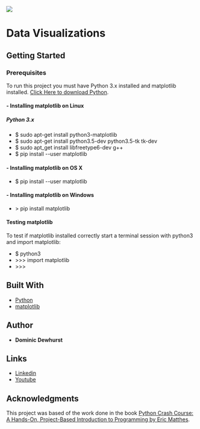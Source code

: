 ![](https://cdn.dribbble.com/users/43762/screenshots/1193020/line-graph-dribbbble.gif)

# Data Visualizations

## Getting Started

### Prerequisites

To run this project you must have Python 3.x installed and matplotlib installed. [Click Here to download Python](https://www.python.org).

#### - Installing matplotlib on Linux 

##### Python 3.x

* $ sudo apt-get install python3-matplotlib
* $ sudo apt-get install python3.5-dev python3.5-tk tk-dev
* $ sudo apt_get install libfreetype6-dev g++
* $ pip install --user matplotlib

#### - Installing matplotlib on OS X

* $ pip install --user matplotlib

#### - Installing matplotlib on Windows

* \> pip install matplotlib

#### Testing matplotlib

To test if matplotlib installed correctly start a terminal session with python3 and import matplotlib:
* $ python3
* \>\>\> import matplotlib
* \>\>\>

## Built With

* [Python](python.org)
* [matplotlib](matplotlib.org)

## Author

* **Dominic Dewhurst**

## Links
* [Linkedin](https://www.linkedin.com/in/dominic-dewhurst-b1a971129)
* [Youtube](https://www.youtube.com/channel/UCPrj3XZlY39YiaHc6yaodLg)

## Acknowledgments

This project was based of the work done in the book [Python Crash Course: A Hands-On, Project-Based Introduction to Programming by Eric Matthes](https://www.amazon.com/Python-Crash-Course-Hands-Project-Based/dp/1593276036/ref=sr_1_1?ie=UTF8&qid=1499567328&sr=8-1&keywords=python+crash+course).
